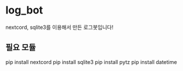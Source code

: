 # log_bot
nextcord, sqlite3를 이용해서 만든 로그봇입니다!

## 필요 모듈
pip install nextcord
pip install sqlite3
pip install pytz
pip install datetime
